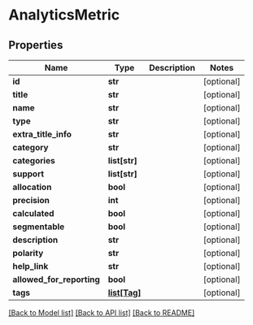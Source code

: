 # AnalyticsMetric

## Properties
Name | Type | Description | Notes
------------ | ------------- | ------------- | -------------
**id** | **str** |  | [optional] 
**title** | **str** |  | [optional] 
**name** | **str** |  | [optional] 
**type** | **str** |  | [optional] 
**extra_title_info** | **str** |  | [optional] 
**category** | **str** |  | [optional] 
**categories** | **list[str]** |  | [optional] 
**support** | **list[str]** |  | [optional] 
**allocation** | **bool** |  | [optional] 
**precision** | **int** |  | [optional] 
**calculated** | **bool** |  | [optional] 
**segmentable** | **bool** |  | [optional] 
**description** | **str** |  | [optional] 
**polarity** | **str** |  | [optional] 
**help_link** | **str** |  | [optional] 
**allowed_for_reporting** | **bool** |  | [optional] 
**tags** | [**list[Tag]**](Tag.md) |  | [optional] 

[[Back to Model list]](../README.md#documentation-for-models) [[Back to API list]](../README.md#documentation-for-api-endpoints) [[Back to README]](../README.md)

